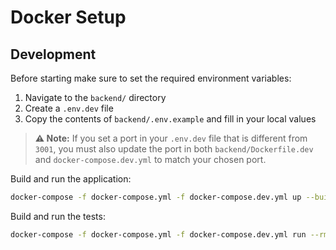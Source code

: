 # Docker Setup

## Development

Before starting make sure to set the required environment variables:

1. Navigate to the `backend/` directory
2. Create a `.env.dev` file
3. Copy the contents of `backend/.env.example` and fill in your local values

> **⚠️ Note:**
> If you set a port in your `.env.dev` file that is different from `3001`, you must also update the port in both `backend/Dockerfile.dev` and `docker-compose.dev.yml` to match your chosen port.

Build and run the application:

```bash
docker-compose -f docker-compose.yml -f docker-compose.dev.yml up --build --watch
```

Build and run the tests:

```bash
docker-compose -f docker-compose.yml -f docker-compose.dev.yml run --rm backend npm run test
```
